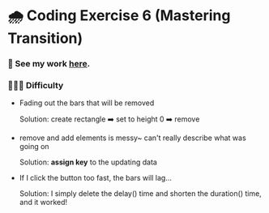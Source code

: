 # 🌧 Coding Exercise 6 (Mastering Transition)

### 🔗 See my work [here](https://zoexiao0516.github.io/cdv-student/lab/lab7+ex6-transition/index.html).

### 🤦🏻‍♀️ Difficulty 
- Fading out the bars that will be removed 

    Solution: create rectangle ➡️ set to height 0 ➡️ remove

- remove and add elements is messy~ can't really describe what was going on

    Solution: **assign key** to the updating data 

- If I click the button too fast, the bars will lag...

    Solution: I simply delete the delay() time and shorten the duration() time, and it worked!
